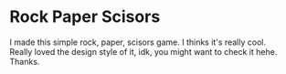 # Rock Paper Scisors

I made this simple rock, paper, scisors game. I thinks it's really cool.  
Really loved the design style of it, idk, you might want to check it hehe.  
Thanks.
